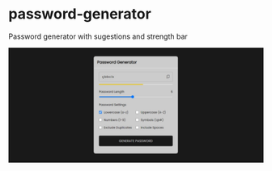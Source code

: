 # password-generator
Password generator with sugestions and strength bar

![](https://raw.githubusercontent.com/GuedsGui/gerador-de-senha/master/screenshot.jpg)
